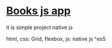 # [Books js app](https://alexandrkarpovich.github.io/books-js-app/)

it is simple project native js 

html, css: Grid, flexbox, js: native js ^es5


